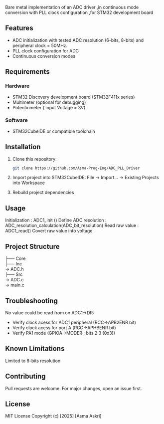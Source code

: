 Bare metal implementation  of an ADC driver ,in continuous mode conversion with PLL clock configuration ,for STM32 development board 
## Features
- ADC initialization with tested ADC resolution (6-bits, 8-bits) and peripheral clock = 50MHz.
- PLL clock configuration for ADC
- Continuous conversion modes
## Requirements
### Hardware
- STM32 Discovery development board (STM32F411x series)
- Multimeter (optional for debugging)
- Potentiometer ( input Voltage = 3V)
### Software
- STM32CubeIDE or compatible toolchain
## Installation
1. Clone this repository:
   ```bash
   git clone https://github.com/Asma-Prog-Eng/ADC_PLL_Driver
   
2. Import project into STM32CubeIDE:
File → Import... → Existing Projects into Workspace

3. Rebuild project dependencies

## Usage
Initialization : ADC1_init () 
Define ADC resolution : ADC_resolution_calculation(ADC_bit_resolution)
Read raw value : ADC1_read()
Covert raw value into voltage

## Project Structure

├── Core<br />
├── Inc<br />  → ADC.h <br />
├── Src<br /> → ADC.c<br /> → main.c

## Troubleshooting

No value could be read from on ADC1->DR:
- Verify clock acess for ADC1 peripheral (RCC->APB2ENR bit)
- Verify clock acess for port A (RCC->APHBENR bit)
- Verify PA1 mode (GPIOA->MODER ; bits 2:3 (0x3))

## Known Limitations
Limited to 8-bits resolution

## Contributing
Pull requests are welcome. For major changes, open an issue first.

## License
MIT License
Copyright (c) [2025] [Asma Askri]
